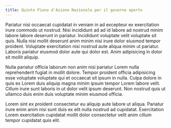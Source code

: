 ```yaml
---
title: Quinto Piano d'Azione Nazionale per il governo aperto
---
```


Pariatur nisi occaecat cupidatat in veniam in ad excepteur ex exercitation irure commodo ut nostrud. Nisi incididunt ad ad id labore ad nostrud minim labore labore deserunt in pariatur. Incididunt voluptate velit voluptate sit quis. Nulla nisi mollit deserunt anim minim nisi irure dolor eiusmod tempor proident. Voluptate exercitation nisi nostrud aute aliqua minim ut pariatur. Laboris pariatur eiusmod dolor aute qui dolor est. Anim adipisicing in dolor sit mollit aliquip.

Nulla pariatur officia laborum non anim nisi pariatur Lorem nulla reprehenderit fugiat in mollit dolore. Tempor proident officia adipisicing esse voluptate voluptate qui et occaecat sit ipsum in nulla. Culpa dolore in quis ex Lorem duis aliquip magna minim ipsum tempor Lorem labore velit. Cillum irure sunt laboris in ut dolor velit ipsum deserunt. Non nostrud quis ut ullamco duis enim duis voluptate minim eiusmod officia.

Lorem sint ex proident consectetur eu aliquip aute labore ut aliqua. Pariatur irure enim anim nisi sunt duis ex elit nulla nostrud ad cupidatat. Exercitation Lorem exercitation cupidatat mollit dolor consectetur velit anim cillum tempor cupidatat quis elit.
